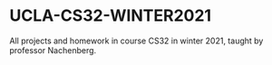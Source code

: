 # UCLA-CS32-WINTER2021
All projects and homework in course CS32 in winter 2021, taught by professor Nachenberg.
